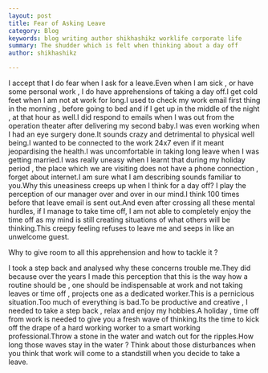```yaml
---
layout: post
title: Fear of Asking Leave
category: Blog
keywords: blog writing author shikhashikz worklife corporate life
summary: The shudder which is felt when thinking about a day off
author: shikhashikz

---
```


I accept that I do fear when I ask for a leave.Even when I am sick , or have some personal work , I do have apprehensions of taking a day off.I get cold feet when I am not at work for long.I used to check my work email first thing in the morning , before going to bed and if I get up in the middle of the night , at that hour as well.I did respond to emails when I was out from the operation theater after delivering my second baby.I was even working when I had an eye surgery done.It sounds crazy and detrimental to physical well being.I wanted to be connected to the work 24x7 even if it meant jeopardising the health.I was uncomfortable in taking long leave when I was getting married.I was really uneasy when I learnt that during my holiday period , the place which we are visiting does not have a phone connection , forget about internet.I am sure what I am describing sounds familiar to you.Why this uneasiness creeps up when I think for a day off? I play the perception of our manager over and over in our mind.I think 100 times before that leave email is sent out.And even after crossing all these mental hurdles, if I manage to take time off, I am not able to completely enjoy the time off as my mind is still creating situations of what others will be thinking.This creepy feeling refuses to leave me and seeps in like an unwelcome guest.

Why to give room to all this apprehension and how to tackle it ?

I took a step back and analysed why these concerns trouble me.They did because over the years I made this perception that this is the way how a routine should be , one should be indispensable at work and not taking leaves or time off , projects one as a dedicated worker.This is a pernicious situation.Too much of everything is bad.To be productive and creative , I needed to take a step back , relax and enjoy my hobbies.A holiday , time off from work is needed to give you a fresh wave of thinking.Its the time to kick off the drape of a hard working worker to a smart working professional.Throw a stone in the water and watch out for the ripples.How long those waves stay in the water ? Think about those disturbances when you think that work will come to a standstill when you decide to take a leave.

